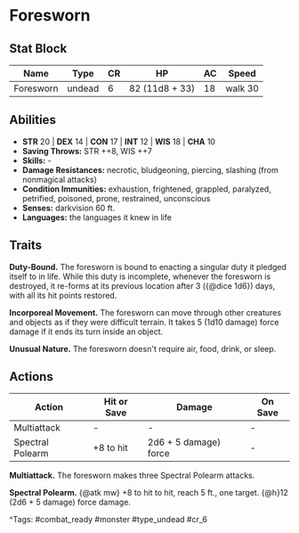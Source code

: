 # Foresworn

## Stat Block

| Name | Type | CR | HP | AC | Speed |
|------|------|----|----|----|-------|
| Foresworn | undead | 6 | 82 (11d8 + 33) | 18 | walk 30 |

## Abilities

- **STR** 20 | **DEX** 14 | **CON** 17 | **INT** 12 | **WIS** 18 | **CHA** 10
- **Saving Throws:** STR ++8, WIS ++7  
- **Skills:** -  
- **Damage Resistances:** necrotic, bludgeoning, piercing, slashing (from nonmagical attacks)  
- **Condition Immunities:** exhaustion, frightened, grappled, paralyzed, petrified, poisoned, prone, restrained, unconscious  
- **Senses:** darkvision 60 ft.  
- **Languages:** the languages it knew in life

## Traits

**Duty-Bound.** The foresworn is bound to enacting a singular duty it pledged itself to in life. While this duty is incomplete, whenever the foresworn is destroyed, it re-forms at its previous location after 3 ({@dice 1d6}) days, with all its hit points restored.

**Incorporeal Movement.** The foresworn can move through other creatures and objects as if they were difficult terrain. It takes 5 (1d10 damage) force damage if it ends its turn inside an object.

**Unusual Nature.** The foresworn doesn't require air, food, drink, or sleep.


## Actions

| Action | Hit or Save | Damage | On Save |
|--------|--------------|--------|----------|
| Multiattack | - | - | - |
| Spectral Polearm | +8 to hit | 2d6 + 5 damage) force | - |

**Multiattack.** The foresworn makes three Spectral Polearm attacks.

**Spectral Polearm.** {@atk mw} +8 to hit to hit, reach 5 ft., one target. {@h}12 (2d6 + 5 damage) force damage.


^Tags: #combat_ready #monster #type_undead #cr_6